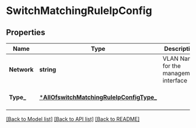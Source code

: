 # SwitchMatchingRuleIpConfig

## Properties
Name | Type | Description | Notes
------------ | ------------- | ------------- | -------------
**Network** | **string** | VLAN Name for the management interface | [optional] [default to null]
**Type_** | [***AllOfswitchMatchingRuleIpConfigType_**](AllOfswitchMatchingRuleIpConfigType_.md) |  | [optional] [default to null]

[[Back to Model list]](../README.md#documentation-for-models) [[Back to API list]](../README.md#documentation-for-api-endpoints) [[Back to README]](../README.md)

